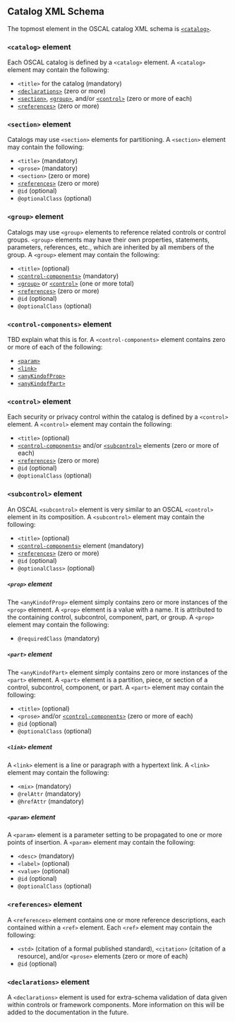## Catalog XML Schema

The topmost element in the OSCAL catalog XML schema is [`<catalog>`](#catalog-element).

### `<catalog>` element

Each OSCAL catalog is defined by a `<catalog>` element. A `<catalog>` element may contain the following:

* `<title>` for the catalog (mandatory)
* [`<declarations>`](#declarations-element) (zero or more)
* [`<section>`](#section-element), [`<group>`](#group-element), and/or [`<control>`](#control-element) (zero or more of each)
* [`<references>`](#references-element) (zero or more)

### `<section>` element

Catalogs may use `<section>` elements for partitioning. A `<section>` element may contain the following:

* `<title>` (mandatory)
* `<prose>` (mandatory)
* `<section>` (zero or more)
* [`<references>`](#references-element) (zero or more)
* `@id` (optional)
* `@optionalClass` (optional)

### `<group>` element

Catalogs may use `<group>` elements to reference related controls or control groups. `<group>` elements may have their own properties, statements, parameters, references, etc., which are inherited by all members of the group. A `<group>` element may contain the following:

* `<title>` (optional)
* [`<control-components>`](#control-components-element) (mandatory)
* [`<group>`](#group-element) or [`<control>`](#control-element) (one or more total)
* [`<references>`](#references-element) (zero or more)
* `@id` (optional)
* `@optionalClass` (optional)

### `<control-components>` element

TBD explain what this is for. A `<control-components>` element contains zero or more of each of the following:

* [`<param>`](#param-element)
* [`<link>`](#link-element)
* [`<anyKindofProp>`](#prop-element)
* [`<anyKindofPart>`](#part-element)

### `<control>` element

Each security or privacy control within the catalog is defined by a `<control>` element. A `<control>` element may contain the following:

* `<title>` (optional)
* [`<control-components>`](#control-components-element) and/or [`<subcontrol>`](#subcontrol-element) elements (zero or more of each)
* [`<references>`](#references-element) (zero or more)
* `@id` (optional)
* `@optionalClass` (optional)

### `<subcontrol>` element

An OSCAL `<subcontrol>` element is very similar to an OSCAL `<control>` element in its composition. A `<subcontrol>` element may contain the following:

* `<title>` (optional)
* [`<control-components>`](#control-components-element) element (mandatory)
* [`<references>`](#references-element) (zero or more)
* `@id` (optional)
* `@optionalClass>` (optional)

##### `<prop>` element

The `<anyKindofProp>` element simply contains zero or more instances of the `<prop>` element. A `<prop>` element is a value with a name. It is attributed to the containing control, subcontrol, component, part, or group. A `<prop>` element may contain the following:

* `@requiredClass` (mandatory)

##### `<part>` element

The `<anyKindofPart>` element simply contains zero or more instances of the `<part>` element. A `<part>` element is a partition, piece, or section of a control, subcontrol, component, or part. A `<part>` element may contain the following:

* `<title>` (optional)
* `<prose>` and/or [`<control-components>`](#control-components-element) (zero or more of each)
* `@id` (optional)
* `@optionalClass` (optional)

##### `<link>` element

A `<link>` element is a line or paragraph with a hypertext link. A `<link>` element may contain the following:

* `<mix>` (mandatory)
* `@relAttr` (mandatory)
* `@hrefAttr` (mandatory)

##### `<param>` element

A `<param>` element is a parameter setting to be propagated to one or more points of insertion. A `<param>` element may contain the following:

* `<desc>` (mandatory)
* `<label>` (optional)
* `<value>` (optional)
* `@id` (optional)
* `@optionalClass` (optional)

### `<references>` element

A `<references>` element contains one or more reference descriptions, each contained within a `<ref>` element. Each `<ref>` element may contain the following:

* `<std>` (citation of a formal published standard), `<citation>` (citation of a resource), and/or `<prose>` elements (zero or more of each)
* `@id` (optional)

### `<declarations>` element

A `<declarations>` element is used for extra-schema validation of data given within controls or framework components. More information on this will be added to the documentation in the future.
